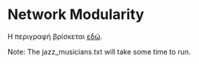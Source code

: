 ﻿# Network Modularity

Η περιγραφή βρίσκεται [εδώ](https://github.com/Fade1/Αlgorithms/blob/master/SteinerTripleSystems/assignment_2017_3.ipynb).


Note: The jazz_musicians.txt will take some time to run.
